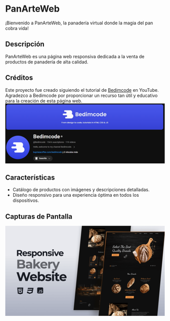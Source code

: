 # PanArteWeb

¡Bienvenido a PanArteWeb, la panadería virtual donde la magia del pan cobra vida!

## Descripción

PanArteWeb es una página web responsiva dedicada a la venta de productos de panadería de alta calidad.

## Créditos

Este proyecto fue creado siguiendo el tutorial de [Bedimcode](https://youtu.be/TTOkgUNmNk0?si=pl48-BWBPUu_r-nZ) en YouTube. Agradezco a Bedimcode por proporcionar un recurso tan útil y educativo para la creación de esta página web.
![Alt text](image.png)

## Características

- Catálogo de productos con imágenes y descripciones detalladas.
- Diseño responsivo para una experiencia óptima en todos los dispositivos.

## Capturas de Pantalla

![1705526785638](image/README/1705526785638.png)

